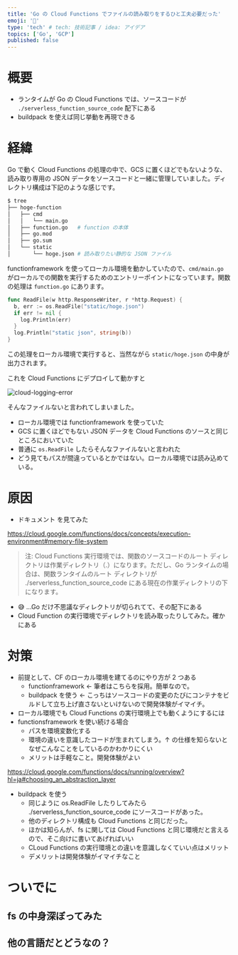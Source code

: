 ```yaml
---
title: 'Go の Cloud Functions でファイルの読み取りをするひと工夫必要だった'
emoji: '🔖'
type: 'tech' # tech: 技術記事 / idea: アイデア
topics: ['Go', 'GCP']
published: false
---
```


# 概要

- ランタイムが Go の Cloud Functions では、ソースコードが `./serverless_function_source_code` 配下にある
- buildpack を使えば同じ挙動を再現できる

# 経緯

Go で動く Cloud Functions の処理の中で、GCS に置くほどでもないような、読み取り専用の JSON データをソースコードと一緒に管理していました。ディレクトリ構成は下記のような感じです。

```sh
$ tree
├── hoge-function
│   ├── cmd
│   │   └── main.go
│   ├── function.go   # function の本体
│   ├── go.mod
│   ├── go.sum
│   └── static
│       └── hoge.json # 読み取りたい静的な JSON ファイル
```

functionframework を使ってローカル環境を動かしていたので、`cmd/main.go` がローカルでの関数を実行するためのエントリーポイントになっています。関数の処理は `function.go` にあります。

```go:function.go
func ReadFile(w http.ResponseWriter, r *http.Request) {
  b, err := os.ReadFile("static/hoge.json")
  if err != nil {
    log.Println(err)
  }
  log.Println("static json", string(b))
}
```

この処理をローカル環境で実行すると、当然ながら `static/hoge.json` の中身が出力されます。

これを Cloud Functions にデプロイして動かすと

![cloud-logging-error](https://storage.googleapis.com/zenn-user-upload/7b58fdc4e5e1-20220807.png)

そんなファイルないと言われてしまいました。

- ローカル環境では functionframework を使っていた
- GCS に置くほどでもない JSON データを Cloud Functions のソースと同じところにおいていた
- 普通に `os.ReadFile` したらそんなファイルないと言われた
- どう見てもパスが間違っているとかではない。ローカル環境では読み込めている。

# 原因

- ドキュメント を見てみた

https://cloud.google.com/functions/docs/concepts/execution-environment#memory-file-system

> 注: Cloud Functions 実行環境では、関数のソースコードのルート ディレクトリは作業ディレクトリ（.）になります。ただし、Go ランタイムの場合は、関数ランタイムのルート ディレクトリが ./serverless_function_source_code にある現在の作業ディレクトリの下になります。

- 😅 ...Go だけ不思議なディレクトリが切られてて、その配下にある
- Cloud Function の実行環境でディレクトリを読み取ったりしてみた。確かにある

# 対策

- 前提として、CF のローカル環境を建てるのにやり方が 2 つある
  - functionframework ← 筆者はこちらを採用。簡単なので。
  - buildpack を使う ← こっちはソースコードの変更のたびにコンテナをビルドして立ち上げ直さないといけないので開発体験がイマイチ。
- ローカル環境でも Cloud Functions の実行環境上でも動くようにするには
- functionsframework を使い続ける場合
  - パスを環境変数化する
  - 環境の違いを意識したコードが生まれてしまう。↑ の仕様を知らないとなぜこんなことをしているのかわかりにくい
  - メリットは手軽なこと。開発体験がよい

https://cloud.google.com/functions/docs/running/overview?hl=ja#choosing_an_abstraction_layer

- buildpack を使う
  - 同じように os.ReadFile したりしてみたら ./serverless_function_source_code にソースコードがあった。
  - 他のディレクトリ構成も Cloud Functions と同じだった。
  - ほかは知らんが、fs に関しては Cloud Functions と同じ環境だと言えるので、そこ向けに書いてあげればいい
  - CLoud Functions の実行環境との違いを意識しなくていい点はメリット
  - デメリットは開発体験がイマイチなこと

# ついでに

## fs の中身深ぼってみた

## 他の言語だとどうなの？

```

```
